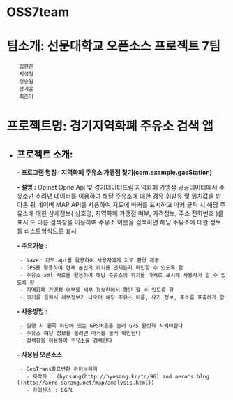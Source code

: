 # OSS7team

# 팀소개: 선문대학교 오픈소스 프로젝트 7팀
        김현준
        지석철
        정승원
        장기윤
        최준이
        
# 프로젝트명: 경기지역화폐 주유소 검색 앱 

 * ## 프로젝트 소개: 
    **- 프로그램 명칭 : 지역화폐 주유소 가맹점 찾기(com.example.gasStation)**
    
    **- 설명 :** Opinet Opne Api 및 경기데이터드림 지역화폐 가맹점 공공데이터에서 주유소만 추려낸 데이터를 이용하여
             해당 주유소에 대한 경유 휘발유 및 위치값을 받아온 뒤 네이버 MAP API를 사용하여 지도에 마커를 표시하고
             마커 클릭 시 해당 주유소에 대한 상세정보( 상호명, 지역화폐 가맹점 여부, 가격정보, 주소 전화번호 )를 표시
             또 다른 검색창을 이용하여 주유소 이름을 검색하면 해당 주유소에 대한 정보를 리스트형식으로 표시

    **- 주요기능 :** 
    
        - Naver 지도 api를 활용하여 사용자에게 지도 환경 제공
        - GPS를 활용하여 현재 본인의 위치를 언제든지 확인할 수 있도록 함
        - 주유소 xml 자료를 활용하여 해당 주유소의 위치를 마커로 표시해 사용자가 알 수 있도록 함
        - 지역화폐 가맹점 여부를 세부 정보란에서 확인 할 수 있도록 함
        - 마커를 클릭시 세부정보가 나오며 해당 주유소 이름, 유가 정보, 주소를 표출하게 함

    **- 사용방법 :** 
    
        - 실행 시 왼쪽 하단에 있는 GPS버튼을 눌러 GPS 활성화 시켜야한다
        - 주유소 해당 정보를 볼려면 마커를 눌러 확인한다
        - 검색창을 이용하여 주유소를 검색한다



    **- 사용된 오픈소스**
    
        - GeoTrans좌표변환 라이브러리
          - 제작자 : (hyosang(http://hyosang.kr/tc/96) and aero's blog ((http://aero.sarang.net/map/analysis.html))
          - 라이센스 : LGPL
